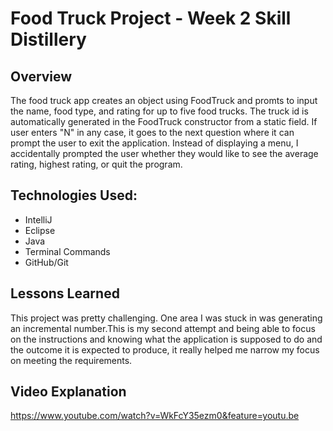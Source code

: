 # Food Truck Project - Week 2 Skill Distillery

## Overview
The food truck app creates an object using FoodTruck and promts to input the name, food type, and rating for up to five food trucks. The truck id is automatically generated in the FoodTruck constructor from a static field. If user enters "N" in any case, it goes to the next question where it can prompt the user to exit the application. Instead of displaying a menu, I accidentally prompted the user whether they would like to see the average rating, highest rating, or quit the program.

## Technologies Used:
- IntelliJ
- Eclipse
- Java
- Terminal Commands
- GitHub/Git

## Lessons Learned
This project was pretty challenging. One area I was stuck in was generating an incremental number.This is my second attempt and being able to focus on the instructions and knowing what the application is supposed to do and the outcome it is expected to produce, it really helped me narrow my focus on meeting the requirements. 

## Video Explanation
https://www.youtube.com/watch?v=WkFcY35ezm0&feature=youtu.be
